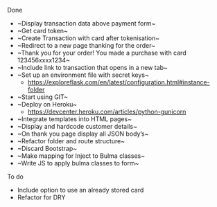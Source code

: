 Done
- ~Display transaction data above payment form~
- ~Get card token~
- ~Create Transaction with card after tokenisation~
- ~Redirect to a new page thanking for the order~
- ~Thank you for your order! You made a purchase with card 123456xxxx1234~
- ~Include link to transaction that opens in a new tab~
- ~Set up an environment file with secret keys~
    - https://exploreflask.com/en/latest/configuration.html#instance-folder
- ~Start using GIT~
- ~Deploy on Heroku~
    - https://devcenter.heroku.com/articles/python-gunicorn
- ~Integrate templates into HTML pages~
- ~Display and hardcode customer details~
- ~On thank you page display all JSON body’s~
- ~Refactor folder and route structure~
- ~Discard Bootstrap~
- ~Make mapping for Inject to Bulma classes~
- ~Write JS to apply bulma classes to form~

To do
- Include option to use an already stored card
- Refactor for DRY